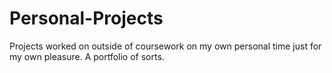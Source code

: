 # Personal-Projects
Projects worked on outside of coursework on my own personal time just for my own pleasure. A portfolio of sorts.
